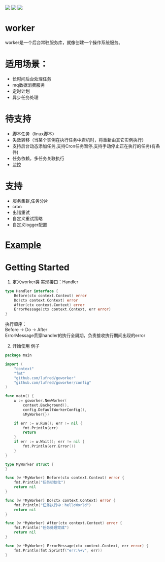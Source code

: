 ![](https://img.shields.io/github/languages/code-size/lufred/goworker)
![](https://img.shields.io/github/v/tag/lufred/goworker)
![](https://img.shields.io/github/license/lufred/goworker)

# worker
worker是一个后台常驻服务库，就像创建一个操作系统服务。  

# 适用场景：
* 长时间后台处理任务
* mq数据消费服务
* 定时计划
* 异步任务处理

# 待支持
* 脚本任务（linux脚本）
* 失效转移（当某个实例在执行任务中宕机时，将重新由其它实例执行）
* 支持后台动态添加任务,支持Cron任务暂停,支持手动停止正在执行的任务(有条件)
* 任务依赖，多任务关联执行
* 监控

# 支持
* 服务集群,任务分片
* cron
* 出错重试
* 自定义重试策略
* 自定义logger配置

# [Example](/examples)

# Getting Started

1. 定义worker类
实现接口：Handler
```go
type Handler interface {
    Before(ctx context.Context) error
    Do(ctx context.Context) error
    After(ctx context.Context) error
    ErrorMessage(ctx context.Context, err error)
}
```

执行顺序：  
Before -> Do -> After  
ErrorMessage贯穿handler的执行全周期，负责接收执行期间出现的error

2. 开始使用
例子
```go
package main

import (
	"context"
	"fmt"
	"github.com/lufred/goworker"
	"github.com/lufred/goworker/config"
)

func main() {
	w := goworker.NewWorker(
		context.Background(),
		config.DefaultWorkerConfig(),
		&MyWorker{})

	if err := w.Run(); err != nil {
		fmt.Println(err)
		return
	}
	if err := w.Wait(); err != nil {
		fmt.Println(err.Error())
	}
}

type MyWorker struct {
}

func (w *MyWorker) Before(ctx context.Context) error {
	fmt.Println("任务初始化")
	return nil
}

func (w *MyWorker) Do(ctx context.Context) error {
	fmt.Println("任务执行中：helloWorld")
	return nil
}

func (w *MyWorker) After(ctx context.Context) error {
	fmt.Println("任务处理完成")
	return nil
}

func (w *MyWorker) ErrorMessage(ctx context.Context, err error) {
	fmt.Println(fmt.Sprintf("err:%+v", err))
}

```
